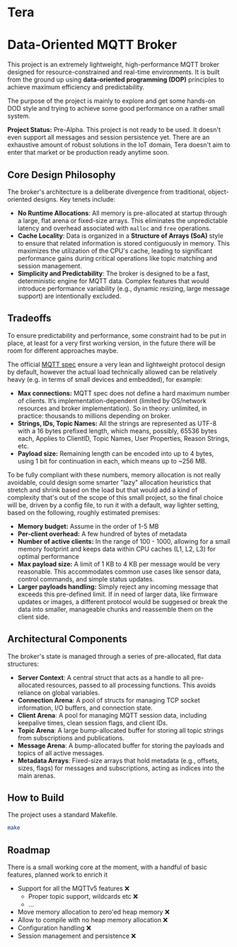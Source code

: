 Tera
====

# Data-Oriented MQTT Broker

This project is an extremely lightweight, high-performance MQTT broker designed
for resource-constrained and real-time environments. It is built from the
ground up using **data-oriented programming (DOP)** principles to achieve
maximum efficiency and predictability.

The purpose of the project is mainly to explore and get some hands-on DOD style
and trying to achieve some good performance on a rather small system.

**Project Status:** Pre-Alpha. This project is not ready to be used. It doesn't
even support all messages and session persistence yet.  There are an exhaustive
amount of robust solutions in the IoT domain, Tera doesn't aim to enter that
market or be production ready anytime soon.

## Core Design Philosophy

The broker's architecture is a deliberate divergence from traditional,
object-oriented designs. Key tenets include:

  * **No Runtime Allocations**: All memory is pre-allocated at startup through a large,
      flat arena or fixed-size arrays. This eliminates the unpredictable latency and overhead
      associated with `malloc` and `free` operations.
  * **Cache Locality**: Data is organized in a **Structure of Arrays (SoA)** style to ensure
      that related information is stored contiguously in memory. This maximizes the utilization
      of the CPU's cache, leading to significant performance gains during critical operations
      like topic matching and session management.
  * **Simplicity and Predictability**: The broker is designed to be a fast, deterministic engine
      for MQTT data. Complex features that would introduce performance variability (e.g., dynamic
      resizing, large message support) are intentionally excluded.

## Tradeoffs

To ensure predictability and performance, some constraint had to be put in
place, at least for a very first working version, in the future there will be
room for different approaches maybe.

The official [MQTT spec](https://docs.oasis-open.org/mqtt/mqtt/v5.0/mqtt-v5.0.html) ensure
a very lean and lightweight protocol design by default, however the actual load
technically allowed can be relatively heavy (e.g. in terms of small devices
and embedded), for example:

- **Max connections:** MQTT spec does not define a hard maximum number of clients.
  It’s implementation-dependent (limited by OS/network resources and broker implementation).
  So in theory: unlimited, in practice: thousands to millions depending on broker.
- **Strings, IDs, Topic Names:** All the strings are represented as UTF-8 with a 16 bytes
  prefixed length, which means, possibly, 65536 bytes each,
  Applies to ClientID, Topic Names, User Properties, Reason Strings, etc.
- **Payload size:** Remaining length can be encoded into up to 4 bytes, using 1 bit for
  continuation in each, which means up to ~256 MB.

To be fully compliant with these numbers, memory allocation is not really
avoidable, could design some smarter "lazy" allocation heuristics that stretch
and shrink based on the load but that would add a kind of complexity that's out
of the scope of this small project, so the final choice will be, driven by a
config file, to run it with a default, way lighter setting, based on the
following, roughly estimated premises:

- **Memory budget:** Assume in the order of 1-5 MB
- **Per-client overhead:** A few hundred of bytes of metadata
- **Number of active clients:** In the range of 100 - 1000, allowing for a small memory
  footprint and keeps data within CPU caches (L1, L2, L3) for optimal performance
- **Max payload size:** A limit of 1 KB to 4 KB per message would be very reasonable.
  This accommodates common use cases like sensor data, control commands, and simple status updates.
- **Larger payloads handling:** Simply reject any incoming message that exceeds this pre-defined limit.
  If in need of larger data, like firmware updates or images, a different protocol would be suggesed or
  break the data into smaller, manageable chunks and reassemble them on the client side.


## Architectural Components

The broker's state is managed through a series of pre-allocated, flat data structures:

  * **Server Context**: A central struct that acts as a handle to all pre-allocated resources,
    passed to all processing functions. This avoids reliance on global variables.
  * **Connection Arena**: A pool of structs for managing TCP socket information, I/O buffers,
    and connection state.
  * **Client Arena**: A pool for managing MQTT session data, including keepalive times,
    clean session flags, and client IDs.
  * **Topic Arena**: A large bump-allocated buffer for storing all topic strings from
    subscriptions and publications.
  * **Message Arena**: A bump-allocated buffer for storing the payloads and topics of all
    active messages.
  * **Metadata Arrays**: Fixed-size arrays that hold metadata (e.g., offsets, sizes, flags)
    for messages and subscriptions, acting as indices into the main arenas.

## How to Build

The project uses a standard Makefile.

```sh
make
```

## Roadmap

There is a small working core at the moment, with a handful of basic features, planned work
to enrich it

- Support for all the MQTTv5 features ❌
    - Proper topic support, wildcards etc ❌
    - ...
- Move memory allocation to zero'ed heap memory  ❌
- Allow to compile with no heap memory allocation  ❌
- Configuration handling  ❌
- Session management and persistence ❌
